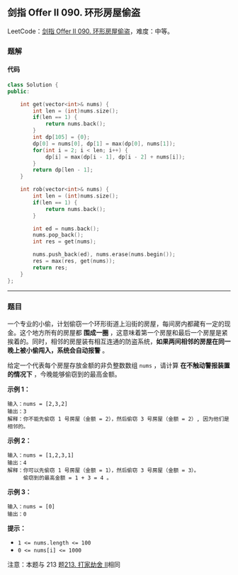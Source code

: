 ## 剑指 Offer II 090. 环形房屋偷盗

LeetCode：[剑指 Offer II 090. 环形房屋偷盗](https://leetcode.cn/problems/PzWKhm/)，难度：中等。

### 题解

#### 代码

```c++
class Solution {
public:

    int get(vector<int>& nums) {
        int len = (int)nums.size();
        if(len == 1) {
            return nums.back();
        }
        int dp[105] = {0};
        dp[0] = nums[0], dp[1] = max(dp[0], nums[1]);
        for(int i = 2; i < len; i++) {
            dp[i] = max(dp[i - 1], dp[i - 2] + nums[i]);
        }
        return dp[len - 1];
    }

    int rob(vector<int>& nums) {
        int len = (int)nums.size();
        if(len == 1) {
            return nums.back();
        }

        int ed = nums.back();
        nums.pop_back();
        int res = get(nums);

        nums.push_back(ed), nums.erase(nums.begin());
        res = max(res, get(nums));
        return res;
    }
};
```



---



### 题目

一个专业的小偷，计划偷窃一个环形街道上沿街的房屋，每间房内都藏有一定的现金。这个地方所有的房屋都 **围成一圈** ，这意味着第一个房屋和最后一个房屋是紧挨着的。同时，相邻的房屋装有相互连通的防盗系统，**如果两间相邻的房屋在同一晚上被小偷闯入，系统会自动报警** 。

给定一个代表每个房屋存放金额的非负整数数组 `nums` ，请计算 **在不触动警报装置的情况下** ，今晚能够偷窃到的最高金额。

 

**示例 1：**

```
输入：nums = [2,3,2]
输出：3
解释：你不能先偷窃 1 号房屋（金额 = 2），然后偷窃 3 号房屋（金额 = 2）, 因为他们是相邻的。
```

**示例 2：**

```
输入：nums = [1,2,3,1]
输出：4
解释：你可以先偷窃 1 号房屋（金额 = 1），然后偷窃 3 号房屋（金额 = 3）。
     偷窃到的最高金额 = 1 + 3 = 4 。
```

**示例 3：**

```
输入：nums = [0]
输出：0
```

 

**提示：**

- `1 <= nums.length <= 100`
- `0 <= nums[i] <= 1000`

 

注意：本题与 213 题[213. 打家劫舍 II](https://leetcode-cn.com/problems/house-robber-ii/)相同



